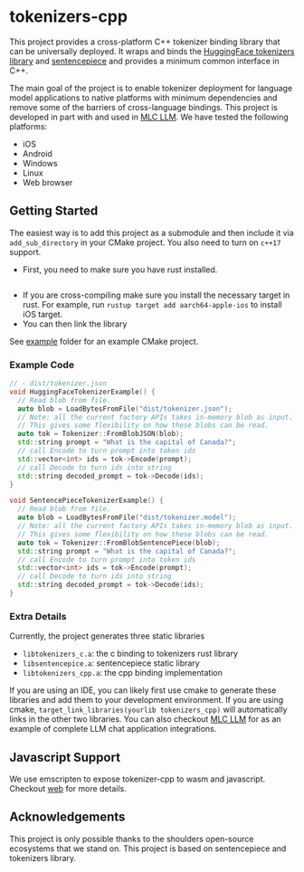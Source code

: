 # tokenizers-cpp

This project provides a cross-platform C++ tokenizer binding library that can be universally deployed.
It wraps and binds the [HuggingFace tokenizers library](https://github.com/huggingface/tokenizers)
and [sentencepiece](https://github.com/google/sentencepiece) and provides a minimum common interface in C++.

The main goal of the project is to enable tokenizer deployment for language model applications
to native platforms with minimum dependencies and remove some of the barriers of
cross-language bindings. This project is developed in part with and
used in [MLC LLM](https://github.com/mlc-ai/mlc-llm). We have tested the following platforms:

- iOS
- Android
- Windows
- Linux
- Web browser

## Getting Started

The easiest way is to add this project as a submodule and then
include it via `add_sub_directory` in your CMake project.
You also need to turn on `c++17` support.

- First, you need to make sure you have rust installed.
```

```
- If you are cross-compiling make sure you install the necessary target in rust.
  For example, run `rustup target add aarch64-apple-ios` to install iOS target.
- You can then link the library

See [example](example) folder for an example CMake project.

### Example Code

```c++
// - dist/tokenizer.json
void HuggingFaceTokenizerExample() {
  // Read blob from file.
  auto blob = LoadBytesFromFile("dist/tokenizer.json");
  // Note: all the current factory APIs takes in-memory blob as input.
  // This gives some flexibility on how these blobs can be read.
  auto tok = Tokenizer::FromBlobJSON(blob);
  std::string prompt = "What is the capital of Canada?";
  // call Encode to turn prompt into token ids
  std::vector<int> ids = tok->Encode(prompt);
  // call Decode to turn ids into string
  std::string decoded_prompt = tok->Decode(ids);
}

void SentencePieceTokenizerExample() {
  // Read blob from file.
  auto blob = LoadBytesFromFile("dist/tokenizer.model");
  // Note: all the current factory APIs takes in-memory blob as input.
  // This gives some flexibility on how these blobs can be read.
  auto tok = Tokenizer::FromBlobSentencePiece(blob);
  std::string prompt = "What is the capital of Canada?";
  // call Encode to turn prompt into token ids
  std::vector<int> ids = tok->Encode(prompt);
  // call Decode to turn ids into string
  std::string decoded_prompt = tok->Decode(ids);
}
```

### Extra Details

Currently, the project generates three static libraries
- `libtokenizers_c.a`: the c binding to tokenizers rust library
- `libsentencepice.a`: sentencepiece static library
- `libtokenizers_cpp.a`: the cpp binding implementation

If you are using an IDE, you can likely first use cmake to generate
these libraries and add them to your development environment.
If you are using cmake, `target_link_libraries(yourlib tokenizers_cpp)`
will automatically links in the other two libraries.
You can also checkout [MLC LLM](https://github.com/mlc-ai/mlc-llm)
for as an example of complete LLM chat application integrations.

## Javascript Support

We use emscripten to expose tokenizer-cpp to wasm and javascript.
Checkout [web](web) for more details.

## Acknowledgements

This project is only possible thanks to the shoulders open-source ecosystems that we stand on.
This project is based on sentencepiece and tokenizers library.
